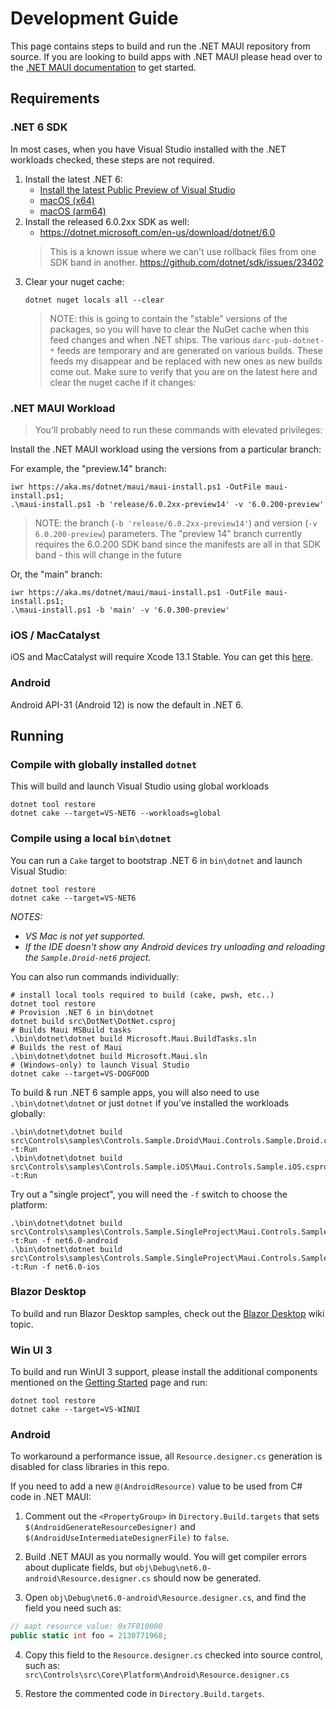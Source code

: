 # Development Guide

This page contains steps to build and run the .NET MAUI repository from source. If you are looking to build apps with .NET MAUI please head over to the [.NET MAUI documentation](https://docs.microsoft.com/dotnet/maui) to get started.

## Requirements

### .NET 6 SDK

In most cases, when you have Visual Studio installed with the .NET workloads checked, these steps are not required.

1. Install the latest .NET 6:  
   <!--- [Win (x64)](https://aka.ms/dotnet/6.0.2xx/daily/dotnet-sdk-win-x64.exe)   -->
   - [Install the latest Public Preview of Visual Studio](https://docs.microsoft.com/en-us/dotnet/maui/get-started/installation/)
   - [macOS (x64)](https://aka.ms/dotnet/6.0.3xx/daily/dotnet-sdk-osx-x64.pkg)  
   - [macOS (arm64)](https://aka.ms/dotnet/6.0.3xx/daily/dotnet-sdk-osx-arm64.pkg)
2. Install the released 6.0.2xx SDK as well:  
   - https://dotnet.microsoft.com/en-us/download/dotnet/6.0
   > This is a known issue where we can't use rollback files from one SDK band in another. https://github.com/dotnet/sdk/issues/23402
4. Clear your nuget cache:  
   ```
   dotnet nuget locals all --clear
   ```
   > NOTE: this is going to contain the "stable" versions of the packages, so you will have to clear the NuGet cache when this feed changes and when .NET ships. The various `darc-pub-dotnet-*` feeds are temporary and are generated on various builds. These feeds my disappear and be replaced with new ones as new builds come out. Make sure to verify that you are on the latest here and clear the nuget cache if it changes:  
   

### .NET MAUI Workload

> You'll probably need to run these commands with elevated privileges:

Install the .NET MAUI workload using the versions from a particular branch:  

For example, the "preview.14" branch:

```
iwr https://aka.ms/dotnet/maui/maui-install.ps1 -OutFile maui-install.ps1;
.\maui-install.ps1 -b 'release/6.0.2xx-preview14' -v '6.0.200-preview'
``` 

> NOTE: the branch (`-b 'release/6.0.2xx-preview14'`) and version (`-v 6.0.200-preview`) parameters. The "preview 14" branch currently requires the 6.0.200 SDK band since the manifests are all in that SDK band - this will change in the future

Or, the "main" branch:

```
iwr https://aka.ms/dotnet/maui/maui-install.ps1 -OutFile maui-install.ps1;
.\maui-install.ps1 -b 'main' -v '6.0.300-preview'
``` 

### iOS / MacCatalyst

iOS and MacCatalyst will require Xcode 13.1 Stable. You can get this [here](https://developer.apple.com/download/more/?name=Xcode).

### Android

Android API-31 (Android 12) is now the default in .NET 6.


## Running

### Compile with globally installed `dotnet`

This will build and launch Visual Studio using global workloads

```dotnetcli
dotnet tool restore
dotnet cake --target=VS-NET6 --workloads=global
```

### Compile using a local `bin\dotnet`

You can run a `Cake` target to bootstrap .NET 6 in `bin\dotnet` and launch Visual Studio:

```dotnetcli
dotnet tool restore
dotnet cake --target=VS-NET6
```

_NOTES:_
- _VS Mac is not yet supported._
- _If the IDE doesn't show any Android devices try unloading and reloading the `Sample.Droid-net6` project._

You can also run commands individually:
```dotnetcli
# install local tools required to build (cake, pwsh, etc..)
dotnet tool restore
# Provision .NET 6 in bin\dotnet
dotnet build src\DotNet\DotNet.csproj
# Builds Maui MSBuild tasks
.\bin\dotnet\dotnet build Microsoft.Maui.BuildTasks.sln
# Builds the rest of Maui
.\bin\dotnet\dotnet build Microsoft.Maui.sln
# (Windows-only) to launch Visual Studio
dotnet cake --target=VS-DOGFOOD
```

To build & run .NET 6 sample apps, you will also need to use `.\bin\dotnet\dotnet` or just `dotnet` if you've installed the workloads globally:
```dotnetcli
.\bin\dotnet\dotnet build src\Controls\samples\Controls.Sample.Droid\Maui.Controls.Sample.Droid.csproj -t:Run
.\bin\dotnet\dotnet build src\Controls\samples\Controls.Sample.iOS\Maui.Controls.Sample.iOS.csproj -t:Run
```

Try out a "single project", you will need the `-f` switch to choose the platform:

```dotnetcli
.\bin\dotnet\dotnet build src\Controls\samples\Controls.Sample.SingleProject\Maui.Controls.Sample.SingleProject.csproj -t:Run -f net6.0-android
.\bin\dotnet\dotnet build src\Controls\samples\Controls.Sample.SingleProject\Maui.Controls.Sample.SingleProject.csproj -t:Run -f net6.0-ios
```

### Blazor Desktop

To build and run Blazor Desktop samples, check out the [Blazor Desktop](https://github.com/dotnet/maui/wiki/Blazor-Desktop) wiki topic.

### Win UI 3

To build and run WinUI 3 support, please install the additional components mentioned on the [Getting Started](https://docs.microsoft.com/en-us/dotnet/maui/get-started/installation) page and run:

```dotnetcli
dotnet tool restore
dotnet cake --target=VS-WINUI
```

### Android

To workaround a performance issue, all `Resource.designer.cs`
generation is disabled for class libraries in this repo.

If you need to add a new `@(AndroidResource)` value to be used from C#
code in .NET MAUI:

1. Comment out the `<PropertyGroup>` in `Directory.Build.targets` that
   sets `$(AndroidGenerateResourceDesigner)` and
   `$(AndroidUseIntermediateDesignerFile)` to `false`.

2. Build .NET MAUI as you normally would. You will get compiler errors
   about duplicate fields, but `obj\Debug\net6.0-android\Resource.designer.cs`
   should now be generated.

3. Open `obj\Debug\net6.0-android\Resource.designer.cs`, and find the
   field you need such as:

```csharp
// aapt resource value: 0x7F010000
public static int foo = 2130771968;
```

4. Copy this field to the `Resource.designer.cs` checked into source
   control, such as: `src\Controls\src\Core\Platform\Android\Resource.designer.cs`

5. Restore the commented code in `Directory.Build.targets`.
